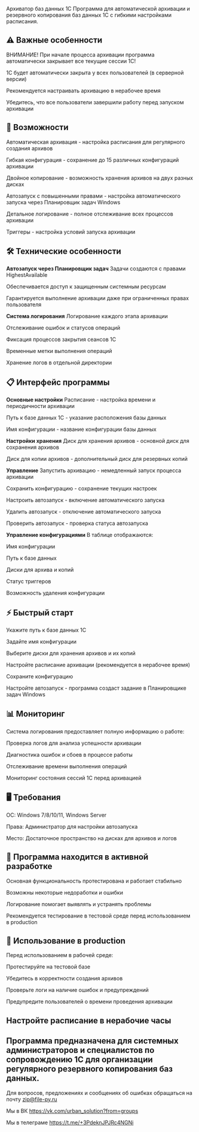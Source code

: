 Архиватор баз данных 1С
Программа для автоматической архивации и резервного копирования баз данных 1С с гибкими настройками расписания.

⚠️ Важные особенности
-----------------------------------------------------------------------------------
ВНИМАНИЕ!
При начале процесса архивации программа автоматически закрывает все текущие сессии 1С!

1С будет автоматически закрыта у всех пользователей (в серверной версии)

Рекомендуется настраивать архивацию в нерабочее время

Убедитесь, что все пользователи завершили работу перед запуском архивации

🚀 Возможности
-----------------------------------------------------------------------------------
Автоматическая архивация - настройка расписания для регулярного создания архивов

Гибкая конфигурация - сохранение до 15 различных конфигураций архивации

Двойное копирование - возможность хранения архивов на двух разных дисках

Автозапуск с повышенными правами - настройка автоматического запуска через Планировщик задач Windows

Детальное логирование - полное отслеживание всех процессов архивации

Триггеры - настройка условий запуска архивации

🛠 Технические особенности
-----------------------------------------------------------------------------------
**Автозапуск через Планировщик задач**
Задачи создаются с правами HighestAvailable

Обеспечивается доступ к защищенным системным ресурсам

Гарантируется выполнение архивации даже при ограниченных правах пользователя

**Система логирования**
Логирование каждого этапа архивации

Отслеживание ошибок и статусов операций

Фиксация процессов закрытия сеансов 1С

Временные метки выполнения операций

Хранение логов в отдельной директории

📋 Интерфейс программы
-----------------------------------------------------------------------------------
**Основные настройки**
Расписание - настройка времени и периодичности архивации

Путь к базе данных 1С - указание расположения базы данных

Имя конфигурации - название конфигурации базы данных

**Настройки хранения**
Диск для хранения архивов - основной диск для сохранения архивов

Диск для копии архивов - дополнительный диск для резервных копий

**Управление**
Запустить архивацию - немедленный запуск процесса архивации

Сохранить конфигурацию - сохранение текущих настроек

Настроить автозапуск - включение автоматического запуска

Удалить автозапуск - отключение автоматического запуска

Проверить автозапуск - проверка статуса автозапуска

**Управление конфигурациями**
В таблице отображаются:

Имя конфигурации

Путь к базе данных

Диски для архива и копий

Статус триггеров

Возможность удаления конфигурации

⚡ Быстрый старт
-----------------------------------------------------------------------------------
Укажите путь к базе данных 1С

Задайте имя конфигурации

Выберите диски для хранения архивов и их копий

Настройте расписание архивации (рекомендуется в нерабочее время)

Сохраните конфигурацию

Настройте автозапуск - программа создаст задание в Планировщике задач Windows

📊 Мониторинг
-----------------------------------------------------------------------------------
Система логирования предоставляет полную информацию о работе:

Проверка логов для анализа успешности архивации

Диагностика ошибок и сбоев в процессе работы

Отслеживание времени выполнения операций

Мониторинг состояния сессий 1С перед архивацией

🖥 Требования
-----------------------------------------------------------------------------------
ОС: Windows 7/8/10/11, Windows Server

Права: Администратор для настройки автозапуска

Место: Достаточное пространство на дисках для архивов и логов

🚧 Программа находится в активной разработке
-----------------------------------------------------------------------------------

Основная функциональность протестирована и работает стабильно

Возможны некоторые недоработки и ошибки

Логирование помогает выявлять и устранять проблемы

Рекомендуется тестирование в тестовой среде перед использованием в production

📝 Использование в production
-----------------------------------------------------------------------------------
Перед использованием в рабочей среде:

Протестируйте на тестовой базе

Убедитесь в корректности создания архивов

Проверьте логи на наличие ошибок и предупреждений

Предупредите пользователей о времени проведения архивации

Настройте расписание в нерабочие часы
-----------------------------------------------------------------------------------
Программа предназначена для системных администраторов и специалистов по сопровождению 1С для организации регулярного резервного копирования баз данных.
-----------------------------------------------------------------------------------

Для вопросов, предложениях и сообщениях об ошибках обращаться на почту zip@file-py.ru

Мы в ВК https://vk.com/urban_solution?from=groups

Мы в телеграме https://t.me/+3PdeknJPJRc4NGNi
